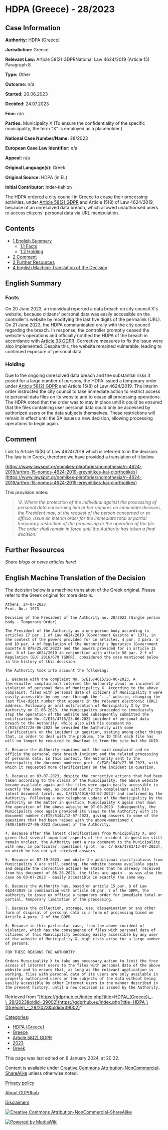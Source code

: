 # HDPA (Greece) - 28/2023

## Case Information

**Authority:** HDPA (Greece)

**Jurisdiction:** Greece

**Relevant Law:** Article 58(2) GDPRNational Law 4624/2019 (Article 15) Paragraph 8

**Type:** Other

**Outcome:** n/a

**Started:** 20.06.2023

**Decided:** 24.07.2023

**Fine:** n/a

**Parties:** Municipality X (To ensure the confidentiality of the specific municipality, the term "X" is employed as a placeholder.)

**National Case Number/Name:** 28/2023

**European Case Law Identifier:** n/a

**Appeal:** n/a

**Original Language(s):** Greek

**Original Source:** HDPA (in EL)

**Initial Contributor:** Inder-kahlon

The HDPA ordered a city council in Greece to cease their processing activities, under [Article 58(2) GDPR](/index.php?title=Article_58_GDPR "Article 58 GDPR") and Article 15(8) of Law 4624/2019, because of an unresolved data breach, which allowed unauthorised users to access citizens' personal data via URL manipulation.

## Contents

*   [1 English Summary](#English_Summary)
    *   [1.1 Facts](#Facts)
    *   [1.2 Holding](#Holding)
*   [2 Comment](#Comment)
*   [3 Further Resources](#Further_Resources)
*   [4 English Machine Translation of the Decision](#English_Machine_Translation_of_the_Decision)

## English Summary

### Facts

On 20 June 2023, an individual reported a data breach on city council X's website, because citizens' personal data was easily accessible on the controller's website by modifying the last five digits of the permalink (URL). On 21 June 2023, the HDPA communicated orally with the city council regarding the breach. In response, the controller promptly ceased the website's operations and officially notified the HDPA of the breach in accordance with [Article 33 GDPR](/index.php?title=Article_33_GDPR "Article 33 GDPR"). Corrective measures to fix the issue were also implemented. Despite this, the website remained vulnerable, leading to continued exposure of personal data.

### Holding

Due to the ongoing unresolved data breach and the substantial risks it posed for a large number of persons, the HDPA issued a temporary order under [Article 58(2) GDPR](/index.php?title=Article_58_GDPR "Article 58 GDPR") and Article 15(8) of Law 4624/2019. The interim order instructed the city council to take immediate action to restrict access to personal data files on its website and to cease all processing operations. The HDPA noted that the order was to stay in place until it could be ensured that the files containing user personal data could only be accessed by authorized users or the data subjects themselves. These restrictions will remain in effect until the SA issues a new decision, allowing processing operations to begin again.

## Comment

Link to Article 15(8) of Law 4624/2019 which is referred to in the decision. The law is in Greek, therefore we have provided a translation of it below.

[https://www.lawspot.gr/nomikes-plirofories/nomothesia/n-4624-2019/arthro-15-nomos-4624-2019-ereynitikes-kai-diorthotikes](https://www.lawspot.gr/nomikes-plirofories/nomothesia/n-4624-2019/arthro-15-nomos-4624-2019-ereynitikes-kai-diorthotikes)

This provision notes:

> _'8. Where the protection of the individual against the processing of personal data concerning him or her requires an immediate decision, the President may, at the request of the person concerned or ex officio, issue an interim order for the immediate total or partial temporary restriction of the processing or the operation of the file. The order shall remain in force until the Authority has taken a final decision.'_

## Further Resources

_Share blogs or news articles here!_

## English Machine Translation of the Decision

The decision below is a machine translation of the Greek original. Please refer to the Greek original for more details.

```
Athens, 24-07-2023
Prot. No.: 1973

Decision of the President of the Authority no. 28/2023 (Single person body – Temporary Order)

The President of the Authority as a one-person body according to articles 17 par. 1 of Law 4624/2019 (Government Gazette A' 137), in the context of the powers provided for in articles, 4 par. 3 para. a' and 10 par. 4 of Regulation of the Authority's Operation (Government Gazette B΄879/25.02.2022) and the powers provided for in article 15 par. 8 of Law 4624/2019 in conjunction with article 58 par. 2 f of Regulation (EU) 2016/679 (GDPR), considered the case mentioned below in the history of this decision.

The Authority took into account the following:

1. Because with the complaint No. G/EIS/4615/20-06-2023, A (hereinafter complainant) informed the Authority about an incident of violation of personal data of Municipality X. According to the above complaint, files with personal data of citizens of Municipality X were easily accessible by any user through the "..." website, changing the last five-digit number that appears in the relevant electronic (URL) address. Following an oral notification of Municipality X by the Authority on 21-06-2023, the Municipality proceeded to immediately stop the operation of the website and subsequently submitted the notification No. C/EIS/4715/23-06-2023 incident of personal data breach to the Authority, while also with his document No. C/EIS/4747/26-06-2023 he provided the Authority with some clarifications on the incident in question, stating among other things that, in order to deal with the problem, the ID that each file has will no longer be required to download it from the site but the GUID.

2. Because the Authority examines both the said complaint and ex officio the personal data breach incident and the related processing of personal data. In this context, the Authority sent to the Municipality the document numbered prot. C/EXE/1649/27-06-2023, with which it requested more clarifications on the incident in question.

3. Because on 03-07-2023, despite the corrective actions that had been taken according to the claims of the Municipality, the above website became available again and the files were again easily accessible in exactly the same way, as pointed out by the complainant with his latest document (prot. no. C/EIS/4916/03-07-2023) and confirmed by the Authority. Following a new telephone update of the Municipality by the Authority on the matter in question, Municipality X again shut down the operation of the above website on 07-03-2023. Subsequently, the Municipality once again provided its views to the Authority with its document number C/EIS/5144/12-07-2023, giving answers to some of the questions that had been raised with the above-mentioned C /EXE/1649/27-06-2023 document of the Authority.

4. Because after the latest clarifications from Municipality X, and given that several important aspects of the incident in question still remain unclear, the Authority sent a new document to the Municipality with new, in particular, questions (prot. no. C/ EXE/1783/13-07-2023), on which he has not yet received answers.

5. Because on 07-19-2023, and while the additional clarifications from Municipality X are still pending, the website became available again and despite the corrective actions he states that he already received from his document of 06-26-2023, the files are again - as was also the case on 03-07-2023 - easily accessible in exactly the same way.

6. Because the Authority has, based on article 15 par. 8 of Law 4624/2019 in combination with article 58 par. 2 of the GDPR, the authority to issue ex officio a temporary order for immediate total or partial, temporary limitation of the processing.

7. Because the collection, storage, use, dissemination or any other form of disposal of personal data is a form of processing based on Article 4 para. 2 of the GDPR.

8. Because in this particular case, from the above incident of violation, which has the consequence of files with personal data of citizens of this Municipality becoming easily accessible by any user of the website of Municipality X, high risks arise for a large number of persons.

FOR THESE REASONS THE AUTHORITY

Orders Municipality X to take any necessary action to limit the free access of internet users to the files with personal data of the above website and to ensure that, as long as the relevant application is working, files with personal data of its users are only available in properly authorized users or the subjects of the data without being easily accessible by other Internet users in the manner described in the present history, until a new decision is issued by the Authority.

```

Retrieved from "[https://gdprhub.eu/index.php?title=HDPA\_(Greece)\_-\_28/2023&oldid=39002](https://gdprhub.eu/index.php?title=HDPA_\(Greece\)_-_28/2023&oldid=39002)"

[Categories](/index.php?title=Special:Categories "Special:Categories"):

*   [HDPA (Greece)](/index.php?title=Category:HDPA_\(Greece\) "Category:HDPA (Greece)")
*   [Greece](/index.php?title=Category:Greece "Category:Greece")
*   [Article 58(2) GDPR](/index.php?title=Category:Article_58\(2\)_GDPR "Category:Article 58(2) GDPR")
*   [2023](/index.php?title=Category:2023 "Category:2023")
*   [Greek](/index.php?title=Category:Greek "Category:Greek")

This page was last edited on 8 January 2024, at 20:32.

Content is available under [Creative Commons Attribution-NonCommercial-ShareAlike](https://creativecommons.org/licenses/by-nc-sa/4.0/) unless otherwise noted.

[Privacy policy](/index.php?title=GDPRhub:Privacy_policy)

[About GDPRhub](/index.php?title=GDPRhub:About)

[Disclaimers](/index.php?title=GDPRhub:General_disclaimer)

[![Creative Commons Attribution-NonCommercial-ShareAlike](/resources/assets/licenses/cc-by-nc-sa.png)](https://creativecommons.org/licenses/by-nc-sa/4.0/)

[![Powered by MediaWiki](/resources/assets/poweredby_mediawiki_88x31.png)](https://www.mediawiki.org/)